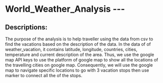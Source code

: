 # World_Weather_Analysis ---
## Descriptions:
The purpose of the analysis is to help traveller using the data from csv to find the vacations based on the description of the data. In the data of of weather_vacation, it contains latitude, longitude, countries, cities, temperature and current description of the area. Thus, we use the google map API keys to use the platform of google map to show all the locations of the travelling cities on google map. Consequently, we will use the google map to navigate specific locations to go with 3 vacation stops then use marker to connect all the of the stops. 
